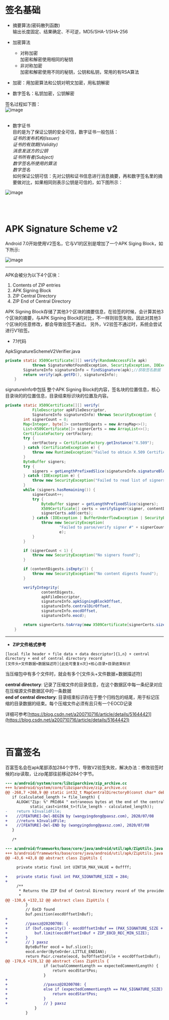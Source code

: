 
# 签名基础
- 摘要算法(密码散列函数)  
输出长度固定、结果确定、不可逆，MD5/SHA-1/SHA-256

- 加密算法  
   * 对称加密  
   加密和解密使用相同的秘钥
   * 非对称加密  
   加密和解密使用不同的秘钥，公钥和私钥，常用的有RSA算法

- 加密：用加密算法和公钥对明文加密，用私钥解密  
- 数字签名：私钥加密，公钥解密

签名过程如下图：  
![image](https://note.youdao.com/yws/api/personal/file/WEBea5adb0073c2c610d45574dd82089e78?method=download&shareKey=01b0bdab4cf70f56af2e50595dcc73a1)
<br/>
<br/>

- 数字证书  
目的是为了保证公钥的安全可信，数字证书一般包括：  
*证书的发布机构(Issuer)*  
*证书的有效期(Validity)*  
*消息发送方的公钥*  
*证书所有者(Subject)*  
*数字签名所使用的算法*  
*数字签名*  
如何保证公钥可信：先对公钥和证书信息进行消息摘要，再和数字签名里的摘要做对比，如果相同则表示公钥是可信的，如下图所示：

![image](https://note.youdao.com/yws/api/personal/file/WEBca27d65950482404c410c8c0950a5b0e?method=download&shareKey=189d45e2f904a2b28fe5b6e9a275b11b)
<br/>
<br/>
<br/>
<br/>

# APK Signature Scheme v2
Android 7.0开始使用V2签名，它与V1的区别是增加了一个APK Siging Block，如下所示:  

![image](https://note.youdao.com/yws/api/personal/file/WEB979b7203540e956200a08ffdb73d6e1c?method=download&shareKey=9ffc8b6055d0836d00ac76fe5ea34ae2)

---
APK会被分为以下4个区块：  
1. Contents of ZIP entries
2. APK Signing Block
3. ZIP Central Directory
4. ZIP End of Central Directory

APK Signing Block存储了其他3个区块的摘要信息，在验签的时候，会计算其他3个区块的摘要，与APK Signing Block的对比，不一样则验签失败。因此对其他3个区块的任意修改，都会导致验签不通过。
另外，V2验签不通过时，系统会尝试进行V1验签。  

- 7.1代码

 ApkSignatureSchemeV2Verifier.java

```java
private static X509Certificate[][] verify(RandomAccessFile apk)
            throws SignatureNotFoundException, SecurityException, IOException {
        SignatureInfo signatureInfo = findSignature(apk);//获取签名数据
        return verify(apk.getFD(), signatureInfo);
    }

```
signatureInfo中包括 整个APK Signing Block的内容，签名块的位置信息，核心目录块的的位置信息，目录结束标识块的位置及内容。

```java
private static X509Certificate[][] verify(
            FileDescriptor apkFileDescriptor,
            SignatureInfo signatureInfo) throws SecurityException {
        int signerCount = 0;
        Map<Integer, byte[]> contentDigests = new ArrayMap<>();
        List<X509Certificate[]> signerCerts = new ArrayList<>();
        CertificateFactory certFactory;
        try {
            certFactory = CertificateFactory.getInstance("X.509");
        } catch (CertificateException e) {
            throw new RuntimeException("Failed to obtain X.509 CertificateFactory", e);
        }
        ByteBuffer signers;
        try {
            signers = getLengthPrefixedSlice(signatureInfo.signatureBlock);
        } catch (IOException e) {
            throw new SecurityException("Failed to read list of signers", e);
        }
        while (signers.hasRemaining()) {
            signerCount++;
            try {
                ByteBuffer signer = getLengthPrefixedSlice(signers);
                X509Certificate[] certs = verifySigner(signer, contentDigests, certFactory);
                signerCerts.add(certs);
            } catch (IOException | BufferUnderflowException | SecurityException e) {
                throw new SecurityException(
                        "Failed to parse/verify signer #" + signerCount + " block",
                        e);
            }
        }

        if (signerCount < 1) {
            throw new SecurityException("No signers found");
        }

        if (contentDigests.isEmpty()) {
            throw new SecurityException("No content digests found");
        }

        verifyIntegrity(
                contentDigests,
                apkFileDescriptor,
                signatureInfo.apkSigningBlockOffset,
                signatureInfo.centralDirOffset,
                signatureInfo.eocdOffset,
                signatureInfo.eocd);

        return signerCerts.toArray(new X509Certificate[signerCerts.size()][]);
    }
```



---
- **ZIP文件格式参考**  

```
[local file header + file data + data descriptor]{1,n} + central directory + end of central directory record  
[文件头+文件数据+数据描述符]{此处可重复n次}+核心目录+目录结束标识
```
当压缩包中有多个文件时，就会有多个[文件头+文件数据+数据描述符]

**central directory**: 记录了压缩文件的目录信息，在这个数据区中每一条纪录对应在压缩源文件数据区中的一条数据  
**end of central directory**: 目录结束标识存在于整个归档包的结尾，用于标记压缩的目录数据的结束。每个压缩文件必须有且只有一个EOCD记录  

详细可参考[https://blog.csdn.net/a200710716/article/details/51644421](https://blog.csdn.net/a200710716/article/details/51644421)
<br/>
<br/>
<br/>

# 百富签名
百富签名会在apk尾部添加284个字节，导致V2验签失败，解决办法：修改验签时候的zip读取，让zip尾部往前移动284个字节。  
```diff patch
--- a/android/system/core/libziparchive/zip_archive.cc
+++ b/android/system/core/libziparchive/zip_archive.cc
@@ -268,7 +268,9 @@ static int32_t MapCentralDirectory0(const char* debug_file_name, ZipArchive* arc
   if (calculated_length != file_length) {
     ALOGW("Zip: %" PRId64 " extraneous bytes at the end of the central directory",
           static_cast<int64_t>(file_length - calculated_length));
-    return kInvalidFile;
+    //[FEATURE]-Del-BEGIN by (wangyingdong@paxsz.com), 2020/07/08
+    //return kInvalidFile;
+    //[FEATURE]-Del-END by (wangyingdong@paxsz.com), 2020/07/08
   }
 
   /*

```

```diff patch
--- a/android/frameworks/base/core/java/android/util/apk/ZipUtils.java
+++ b/android/frameworks/base/core/java/android/util/apk/ZipUtils.java
@@ -43,6 +43,8 @@ abstract class ZipUtils {
 
     private static final int UINT16_MAX_VALUE = 0xffff;
 
+    private static final int PAX_SIGNATURE_SIZE = 284;
+
     /**
      * Returns the ZIP End of Central Directory record of the provided ZIP file.
      *
@@ -130,6 +132,12 @@ abstract class ZipUtils {
         }
         // EoCD found
         buf.position(eocdOffsetInBuf);
+        
+        //paxsz@20200708: {
+        if (buf.capacity() - eocdOffsetInBuf == (PAX_SIGNATURE_SIZE + ZIP_EOCD_REC_MIN_SIZE)) {
+            buf.limit(eocdOffsetInBuf + ZIP_EOCD_REC_MIN_SIZE);
+        }
+        // } paxsz
         ByteBuffer eocd = buf.slice();
         eocd.order(ByteOrder.LITTLE_ENDIAN);
         return Pair.create(eocd, bufOffsetInFile + eocdOffsetInBuf);
@@ -170,6 +178,12 @@ abstract class ZipUtils {
                 if (actualCommentLength == expectedCommentLength) {
                     return eocdStartPos;
                 }
+                
+                //paxsz@20200708: {
+                else if (expectedCommentLength == PAX_SIGNATURE_SIZE) {
+                    return eocdStartPos;
+                }
+                // } paxsz
             }
         }
```
